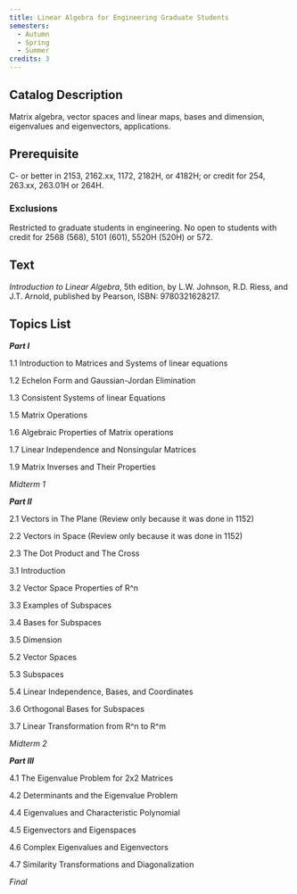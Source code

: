 ```yaml
---
title: Linear Algebra for Engineering Graduate Students
semesters:
  - Autumn
  - Spring
  - Summer
credits: 3
---
```


## Catalog Description

Matrix algebra, vector spaces and linear maps, bases and dimension,
eigenvalues and eigenvectors, applications.

## Prerequisite

C- or better in 2153, 2162.xx, 1172, 2182H, or 4182H; or credit for 254,
263.xx, 263.01H or 264H.

### Exclusions

Restricted to graduate students in engineering. No open to students with
credit for 2568 (568), 5101 (601), 5520H (520H) or 572.

## Text

*Introduction to Linear Algebra*, 5th edition, by L.W.
Johnson, R.D. Riess, and J.T. Arnold, published by Pearson, ISBN:
9780321628217.

## Topics List

***Part I***

1.1 Introduction to Matrices and Systems of linear equations

1.2 Echelon Form and Gaussian-Jordan Elimination

1.3 Consistent Systems of linear Equations

1.5 Matrix Operations

1.6 Algebraic Properties of Matrix operations

1.7 Linear Independence and Nonsingular Matrices

1.9 Matrix Inverses and Their Properties

*Midterm 1*

***Part II***

2.1 Vectors in The Plane (Review only because it was done in 1152)

2.2 Vectors in Space (Review only because it was done in 1152)

2.3 The Dot Product and The Cross

3.1 Introduction

3.2 Vector Space Properties of R\^n

3.3 Examples of Subspaces

3.4 Bases for Subspaces

3.5 Dimension

5.2 Vector Spaces

5.3 Subspaces

5.4 Linear Independence, Bases, and Coordinates

3.6 Orthogonal Bases for Subspaces

3.7 Linear Transformation from R\^n to R\^m

*Midterm 2*

***Part III***

4.1 The Eigenvalue Problem for 2x2 Matrices

4.2 Determinants and the Eigenvalue Problem

4.4 Eigenvalues and Characteristic Polynomial

4.5 Eigenvectors and Eigenspaces

4.6 Complex Eigenvalues and Eigenvectors

4.7 Similarity Transformations and Diagonalization

*Final*
